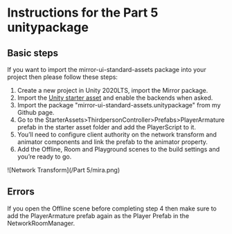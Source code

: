 # Instructions for the Part 5 unitypackage

## Basic steps

If you want to import the mirror-ui-standard-assets package into your project then please follow these steps:

1. Create a new project in Unity 2020LTS, import the Mirror package.
2. Import the [Unity starter asset](https://assetstore.unity.com/packages/essentials/starter-assets-third-person-character-controller-196526) and enable the backends when asked.
3. Import the package "mirror-ui-standard-assets.unitypackage" from my Github page.
4. Go to the StarterAssets>ThirdpersonController>Prefabs>PlayerArmature prefab in the starter asset folder and add the PlayerScript to it.
5. You’ll need to configure client authority on the network transform and animator components and link the prefab to the animator property.
6. Add the Offline, Room and Playground scenes to the build settings and you’re ready to go.

![Network Transform](/Part 5/mira.png)

## Errors

If you open the Offline scene before completing step 4 then make sure to add the PlayerArmature prefab again as the Player Prefab in the NetworkRoomManager.
